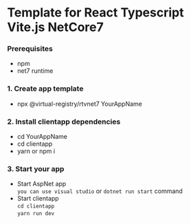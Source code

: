 # Template for React Typescript Vite.js NetCore7

### Prerequisites
- npm
- net7 runtime

### **1. Create app template**
- npx @virtual-registry/rtvnet7 YourAppName

### 2. **Install clientapp dependencies**
- cd YourAppName  
- cd clientapp  
- yarn or npm i

### 3. **Start your app**
- Start AspNet app  
  `you can use visual studio` or `dotnet run start` command
- Start clientapp  
  `cd clientapp`  
  `yarn run dev`
